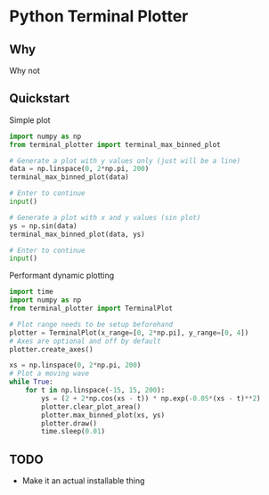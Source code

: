 # Python Terminal Plotter

## Why
Why not

## Quickstart

Simple plot
```python
import numpy as np
from terminal_plotter import terminal_max_binned_plot

# Generate a plot with y values only (just will be a line)
data = np.linspace(0, 2*np.pi, 200)
terminal_max_binned_plot(data)

# Enter to continue
input()

# Generate a plot with x and y values (sin plot)
ys = np.sin(data)
terminal_max_binned_plot(data, ys)

# Enter to continue
input()
```

Performant dynamic plotting
```python
import time
import numpy as np
from terminal_plotter import TerminalPlot

# Plot range needs to be setup beforehand
plotter = TerminalPlot(x_range=[0, 2*np.pi], y_range=[0, 4])
# Axes are optional and off by default
plotter.create_axes()

xs = np.linspace(0, 2*np.pi, 200)
# Plot a moving wave
while True:
    for t in np.linspace(-15, 15, 200):
        ys = (2 + 2*np.cos(xs - t)) * np.exp(-0.05*(xs - t)**2)
        plotter.clear_plot_area()
        plotter.max_binned_plot(xs, ys)
        plotter.draw()
        time.sleep(0.01)
```


## TODO
- Make it an actual installable thing
